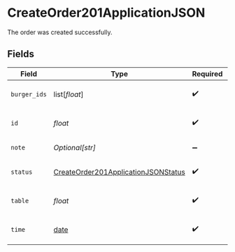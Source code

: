 # CreateOrder201ApplicationJSON

The order was created successfully.


## Fields

| Field                                                                                                 | Type                                                                                                  | Required                                                                                              | Description                                                                                           | Example                                                                                               |
| ----------------------------------------------------------------------------------------------------- | ----------------------------------------------------------------------------------------------------- | ----------------------------------------------------------------------------------------------------- | ----------------------------------------------------------------------------------------------------- | ----------------------------------------------------------------------------------------------------- |
| `burger_ids`                                                                                          | list[*float*]                                                                                         | :heavy_check_mark:                                                                                    | The burgers in the order.                                                                             |                                                                                                       |
| `id`                                                                                                  | *float*                                                                                               | :heavy_check_mark:                                                                                    | The unique identifier of the order.                                                                   | 1                                                                                                     |
| `note`                                                                                                | *Optional[str]*                                                                                       | :heavy_minus_sign:                                                                                    | A note for the order.                                                                                 | No onions.                                                                                            |
| `status`                                                                                              | [CreateOrder201ApplicationJSONStatus](../../models/operations/createorder201applicationjsonstatus.md) | :heavy_check_mark:                                                                                    | The status of the order.                                                                              | pending                                                                                               |
| `table`                                                                                               | *float*                                                                                               | :heavy_check_mark:                                                                                    | The table the order is for.                                                                           | 1                                                                                                     |
| `time`                                                                                                | [date](https://docs.python.org/3/library/datetime.html#date-objects)                                  | :heavy_check_mark:                                                                                    | The time the order was placed.                                                                        | 2021-01-01T00:00:00.000Z                                                                              |
